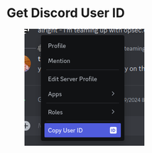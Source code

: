 # Get Discord User ID

<figure><img src="../../../../.gitbook/assets/image (2) (1).png" alt=""><figcaption></figcaption></figure>
